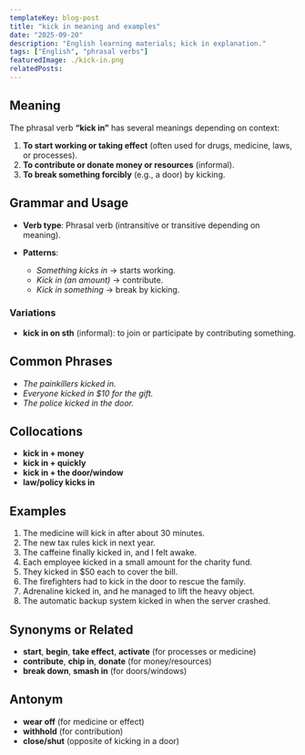 ```yaml
---
templateKey: blog-post
title: "kick in meaning and examples"
date: "2025-09-20"
description: "English learning materials; kick in explanation."
tags: ["English", "phrasal verbs"]
featuredImage: ./kick-in.png
relatedPosts:
---
```


## Meaning

The phrasal verb **“kick in”** has several meanings depending on context:

1. **To start working or taking effect** (often used for drugs, medicine, laws, or processes).
2. **To contribute or donate money or resources** (informal).
3. **To break something forcibly** (e.g., a door) by kicking.

## Grammar and Usage

- **Verb type**: Phrasal verb (intransitive or transitive depending on meaning).
- **Patterns**:

  - _Something kicks in_ → starts working.
  - _Kick in (an amount)_ → contribute.
  - _Kick in something_ → break by kicking.

### Variations

- **kick in on sth** (informal): to join or participate by contributing something.

## Common Phrases

- _The painkillers kicked in._
- _Everyone kicked in \$10 for the gift._
- _The police kicked in the door._

## Collocations

- **kick in + money**
- **kick in + quickly**
- **kick in + the door/window**
- **law/policy kicks in**

## Examples

1. The medicine will kick in after about 30 minutes.
2. The new tax rules kick in next year.
3. The caffeine finally kicked in, and I felt awake.
4. Each employee kicked in a small amount for the charity fund.
5. They kicked in \$50 each to cover the bill.
6. The firefighters had to kick in the door to rescue the family.
7. Adrenaline kicked in, and he managed to lift the heavy object.
8. The automatic backup system kicked in when the server crashed.

## Synonyms or Related

- **start**, **begin**, **take effect**, **activate** (for processes or medicine)
- **contribute**, **chip in**, **donate** (for money/resources)
- **break down**, **smash in** (for doors/windows)

## Antonym

- **wear off** (for medicine or effect)
- **withhold** (for contribution)
- **close/shut** (opposite of kicking in a door)
